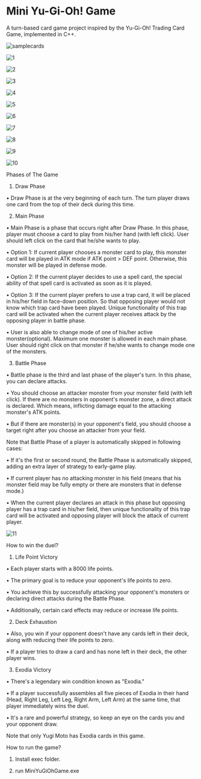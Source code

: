 # Mini Yu-Gi-Oh! Game
 A turn-based card game project inspired by the Yu-Gi-Oh! Trading Card Game, implemented in C++.
 
![samplecards](https://github.com/emredemirbas/MiniYuGiOhGame/assets/103829617/2b866768-daa3-405e-8b92-f6cdeccb162d)

![1](https://github.com/emredemirbas/MiniYuGiOhGame/assets/103829617/5930879e-46d0-4126-ae65-321adf2eb435)

![2](https://github.com/emredemirbas/MiniYuGiOhGame/assets/103829617/489d2eaf-0ff9-4d81-a3c4-73164cfaae5f)

![3](https://github.com/emredemirbas/MiniYuGiOhGame/assets/103829617/59582d62-4f6d-47c5-906c-0adc60ae718b)

![4](https://github.com/emredemirbas/MiniYuGiOhGame/assets/103829617/03b41584-372b-4171-b9f8-f64cfff14c29)

![5](https://github.com/emredemirbas/MiniYuGiOhGame/assets/103829617/1c16e8ea-0912-4639-842f-20078eb887ee)

![6](https://github.com/emredemirbas/MiniYuGiOhGame/assets/103829617/c905de2f-9a3e-4821-a6d5-bd26d345a1f1)

![7](https://github.com/emredemirbas/MiniYuGiOhGame/assets/103829617/495fde33-a9f2-4df5-a914-ae06b0c1fd0c)

![8](https://github.com/emredemirbas/MiniYuGiOhGame/assets/103829617/378bfe9f-6a2d-470e-80e7-1e6d1f6fa954)

![9](https://github.com/emredemirbas/MiniYuGiOhGame/assets/103829617/7b496772-21b8-4dca-9fa6-f909422dbc03)

![10](https://github.com/emredemirbas/MiniYuGiOhGame/assets/103829617/fb7a1a42-b96c-49f6-aa5f-579d0929c607)


Phases of The Game

1. Draw Phase

• Draw Phase is at the very beginning of each turn. The turn player draws one card from the top of their deck during this time.

2. Main Phase

• Main Phase is a phase that occurs right after Draw Phase. In this phase, player must choose a card to play from his/her hand (with left click). 
User should left click on the card that he/she wants to play.

• Option 1: If current player chooses a monster card to play, this monster card will be played in ATK mode if ATK point > DEF point.
Otherwise, this monster will be played in defense mode.

• Option 2: If the current player decides to use a spell card, the special ability of that spell card is activated as soon as it is played.

• Option 3: If the current player prefers to use a trap card, it will be placed in his/her field in face-down position. So that opposing player would not know
which trap card have been played. Unique functionality of this trap card will be activated when the current player receives attack by the opposing player in battle phase.

• User is also able to change mode of one of his/her active monster(optional). Maximum one monster is allowed in each main phase. 
User should right click on that monster if he/she wants to change mode one of the monsters.

3. Battle Phase

• Battle phase is the third and last phase of the player's turn. In this phase, you can declare attacks.
 
• You should choose an attacker monster from your monster field (with left click). If there are no monsters in opponent's monster zone, a direct attack is declared. Which means, inflicting damage equal to the attacking monster's ATK points.

• But if there are monster(s) in your opponent's field, you should choose a target right after you choose an attacker from your field.

Note that Battle Phase of a player is automatically skipped in following cases:

• If it's the first or second round, the Battle Phase is automatically skipped, adding an extra layer of strategy to early-game play.

• If current player has no attacking monster in his field (means that his monster field may be fully empty or there are monsters that in defense mode.)

• When the current player declares an attack in this phase but opposing player has a trap card in his/her field, then unique functionality of this trap card will be activated and opposing player will block the attack of current player.

![11](https://github.com/emredemirbas/MiniYuGiOhGame/assets/103829617/9956872b-4d9c-42e3-a5bd-ef9d983f6535)

How to win the duel?

1. Life Point Victory

• Each player starts with a 8000 life points.

• The primary goal is to reduce your opponent's life points to zero.

• You achieve this by successfully attacking your opponent's monsters or declaring direct attacks during the Battle Phase.

• Additionally, certain card effects may reduce or increase life points.

2. Deck Exhaustion

• Also, you win if your opponent doesn't have any cards left in their deck, along with reducing their life points to zero.

• If a player tries to draw a card and has none left in their deck, the other player wins.

3. Exodia Victory

• There's a legendary win condition known as "Exodia."

• If a player successfully assembles all five pieces of Exodia in their hand (Head, Right Leg, Left Leg, Right Arm, Left Arm) at the same time, that player immediately wins the duel.

• It's a rare and powerful strategy, so keep an eye on the cards you and your opponent draw. 

Note that only Yugi Moto has Exodia cards in this game.

How to run the game?

1) Install exec folder.

2) run MiniYuGiOhGame.exe




